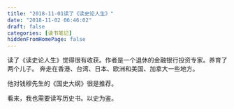 ```yaml
---
title: "2018-11-01读了《读史论人生》"
date: "2018-11-02 06:46:02"
draft: false
categories: [读书笔记]
hiddenFromHomePage: false
---
```

读了《读史论人生》觉得很有收获。作者是一个退休的金融银行投资专家。养育了两个儿子。 奔走在香港、台湾、日本、欧洲和美国、加拿大一些地方。 

他对钱穆先生的《国史大纲》很是推荐。 

看来，我也需要读写历史书。以史为鉴。
